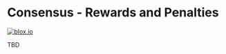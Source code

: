 # Consensus - Rewards and Penalties
[![blox.io](https://s3.us-east-2.amazonaws.com/app-files.blox.io/static/media/powered_by.png)](https://www.bloxstaking.com)

TBD